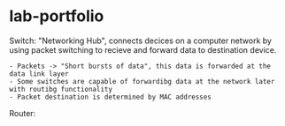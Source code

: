 # lab-portfolio

Switch: "Networking Hub", connects decices on a computer network by using packet switching to recieve and forward data to destination device.

    - Packets -> "Short bursts of data", this data is forwarded at the data link layer
    - Some switches are capable of forwardibg data at the network later with routibg functionality
    - Packet destination is determined by MAC addresses

Router: